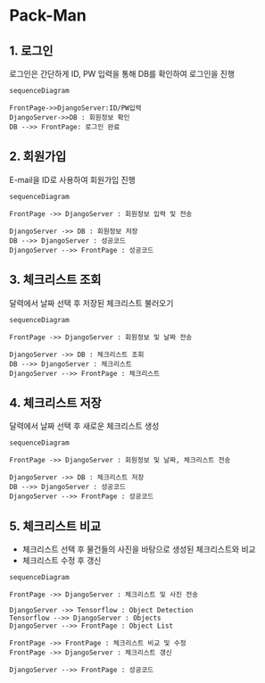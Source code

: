 # Pack-Man



## 1. 로그인

로그인은 간단하게 ID, PW 입력을 통해 DB를 확인하여 로그인을 진행

```mermaid
sequenceDiagram

FrontPage->>DjangoServer:ID/PW입력
DjangoServer->>DB : 회원정보 확인
DB -->> FrontPage: 로그인 완료
```

## 2. 회원가입

E-mail을 ID로 사용하여 회원가입 진행

```mermaid
sequenceDiagram

FrontPage ->> DjangoServer : 회원정보 입력 및 전송 

DjangoServer ->> DB : 회원정보 저장
DB -->> DjangoServer : 성공코드
DjangoServer -->> FrontPage : 성공코드

```

## 3. 체크리스트 조회

달력에서 날짜 선택 후 저장된 체크리스트 불러오기

```mermaid
sequenceDiagram

FrontPage ->> DjangoServer : 회원정보 및 날짜 전송 

DjangoServer ->> DB : 체크리스트 조회
DB -->> DjangoServer : 체크리스트
DjangoServer -->> FrontPage : 체크리스트
```



## 4. 체크리스트 저장

달력에서 날짜 선택 후 새로운 체크리스트 생성

```mermaid
sequenceDiagram

FrontPage ->> DjangoServer : 회원정보 및 날짜, 체크리스트 전송 

DjangoServer ->> DB : 체크리스트 저장
DB -->> DjangoServer : 성공코드
DjangoServer -->> FrontPage : 성공코드
```



## 5. 체크리스트 비교

- 체크리스트 선택 후 물건들의 사진을 바탕으로 생성된 체크리스트와 비교
- 체크리스트 수정 후 갱신

```mermaid
sequenceDiagram

FrontPage ->> DjangoServer : 체크리스트 및 사진 전송

DjangoServer ->> Tensorflow : Object Detection
Tensorflow -->> DjangoServer : Objects
DjangoServer -->> FrontPage : Object List

FrontPage ->> FrontPage : 체크리스트 비교 및 수정
FrontPage ->> DjangoServer : 체크리스트 갱신

DjangoServer -->> FrontPage : 성공코드
```